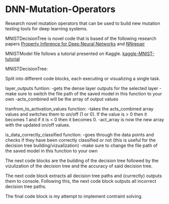 # DNN-Mutation-Operators
Research novel mutation operators that can be used to build new mutation testing tools for deep learning systems.

MNISTDecisionTree is novel code that is based of the following research papers [Property Inference for Deep Neural Networks](https://arxiv.org/abs/1904.13215) and [NNrepair](https://arxiv.org/abs/2103.12535)

MNISTModel file follows a tutorial presented on Kaggle. [kaggle-MNIST-tutorial](https://www.kaggle.com/code/prashant111/mnist-deep-neural-network-with-keras#MNIST---Deep-Neural-Network-with-Keras)




MNISTDecisionTree: 

Split into different code blocks, each executing or visualizing a single task. 


layer_outputs funtion:
-gets the dense layer outputs for the selected layer
-make sure to switch the file path of the saved model in this function to your own
-acts_combined will be the array of output values

tranfrom_to_activation_values function: 
-takes the acts_combined array values and switches them to on/off (1 or 0). If the value is > 0 then it becomes 1 and if it is < 0 then it becomes 0. 
-act_array is now the new array with the updated on/off values.

is_data_correctly_classified function:
-goes through the data points and checks if they have been correctly classified or not (this is useful for the decision tree building/vizualization)
-make sure to change the file path of the saved model in this function to your own


The next code blocks are the building of the decision tree followed by the vizulization of the decision tree and the accuracy of said decision tree. 


The next code block extracts all decision tree paths and (currectly) outputs them to console. Following this, the next code block outputs all incorrect decision tree paths. 

The final code block is my attempt to implement contraint solving.


